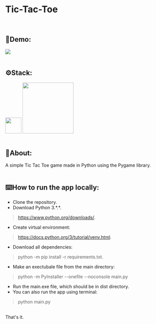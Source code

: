 # Tic-Tac-Toe
</br>

## 🎥Demo:
![](https://j.gifs.com/J8xX5K.gif)
</br>
</br>

## ⚙️Stack:
<img src="https://user-images.githubusercontent.com/113989577/195915225-f7a51108-c25f-4e79-9b4e-77e90f3e6499.png" width="50"> <img src="https://upload.wikimedia.org/wikipedia/commons/thumb/b/be/Pygame_logo.svg/2560px-Pygame_logo.svg.png" width="160">
<br>
</br>

## 📄About:
A simple Tic Tac Toe game made in Python using the Pygame library.
</br>
</br>

## ⌨️How to run the app locally:
* Clone the repository.
* Download Python 3.\*.\*.
> https://www.python.org/downloads/.
* Create virtual environment:
> https://docs.python.org/3/tutorial/venv.html.
* Download all dependencies:
> python -m pip install -r requirements.txt.
* Make an exectubale file from the main directory:
> python -m PyInstaller --onefile --noconsole main.py
* Run the main.exe file, which should be in dist directory.
* You can also run the app using terminal:
> python main.py
</br>
That's it.
